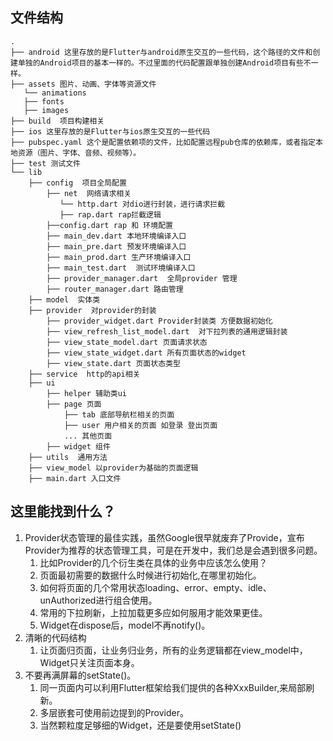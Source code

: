 ## 文件结构
```shell
.
├── android 这里存放的是Flutter与android原生交互的一些代码，这个路径的文件和创建单独的Android项目的基本一样的。不过里面的代码配置跟单独创建Android项目有些不一样。
├── assets 图片、动画、字体等资源文件
   └── animations
   ├── fonts
   ├── images
├── build  项目构建相关
├── ios 这里存放的是Flutter与ios原生交互的一些代码
├── pubspec.yaml 这个是配置依赖项的文件，比如配置远程pub仓库的依赖库，或者指定本地资源（图片、字体、音频、视频等）。
├── test 测试文件
└── lib
    ├── config  项目全局配置
        ├── net  网络请求相关
           └── http.dart 对dio进行封装，进行请求拦截
           ├── rap.dart rap拦截逻辑
        ├──config.dart rap 和 环境配置
        ├── main_dev.dart 本地环境编译入口
        ├── main_pre.dart 预发环境编译入口
        ├── main_prod.dart 生产环境编译入口
        ├── main_test.dart  测试环境编译入口
        ├── provider_manager.dart  全局provider 管理
        ├── router_manager.dart 路由管理
    ├── model  实体类
    ├── provider  对provider的封装
        ├── provider_widget.dart Provider封装类 方便数据初始化
        ├── view_refresh_list_model.dart  对下拉列表的通用逻辑封装
        ├── view_state_model.dart 页面请求状态
        ├── view_state_widget.dart 所有页面状态的widget
        ├── view_state.dart 页面状态类型
    ├── service  http的api相关
    ├── ui  
        ├── helper 辅助类ui
        ├── page 页面
            ├── tab 底部导航栏相关的页面
            ├── user 用户相关的页面 如登录 登出页面
            ... 其他页面
        ├── widget 组件
    ├── utils  通用方法
    ├── view_model 以provider为基础的页面逻辑
    ├── main.dart 入口文件
```
## 这里能找到什么？
1. Provider状态管理的最佳实践，虽然Google很早就废弃了Provide，宣布Provider为推荐的状态管理工具，可是在开发中，我们总是会遇到很多问题。
    1. 比如Provider的几个衍生类在具体的业务中应该怎么使用？
    2. 页面最初需要的数据什么时候进行初始化,在哪里初始化。
    3. 如何将页面的几个常用状态loading、error、empty、idle、unAuthorized进行组合使用。
    4. 常用的下拉刷新，上拉加载更多应如何服用才能效果更佳。
    5. Widget在dispose后，model不再notify()。
2. 清晰的代码结构
    1. 让页面归页面，让业务归业务，所有的业务逻辑都在view_model中，Widget只关注页面本身。
3. 不要再满屏幕的setState()。
    1. 同一页面内可以利用Flutter框架给我们提供的各种XxxBuilder,来局部刷新。
    2. 多层嵌套可使用前边提到的Provider。
    3. 当然颗粒度足够细的Widget，还是要使用setState()


